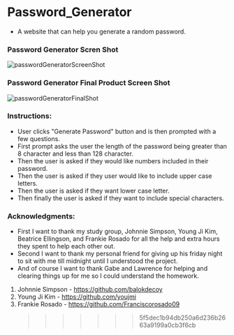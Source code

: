 # Password_Generator

- A website that can help you generate a random password.

### Password Generator Scren Shot

![passwordGeneratorScreenShot](https://user-images.githubusercontent.com/69173896/100030349-53097980-2dc1-11eb-8574-8dc4b8b3e25f.png)

### Password Generator Final Product Screen Shot

![passwordGeneratorFinalShot](https://user-images.githubusercontent.com/69173896/100030529-bd221e80-2dc1-11eb-92c3-55fa0ac8f2a4.png)

### Instructions:

- User clicks "Generate Password" button and is then prompted with a few questions.
- First prompt asks the user the length of the password being greater than 8 character and less than 128 character.
- Then the user is asked if they would like numbers included in their password.
- Then the user is asked if they user would like to include upper case letters.
- Then the user is asked if they want lower case letter.
- Then finally the user is asked if they want to include special characters.

### Acknowledgments:

- First I want to thank my study group, Johnnie Simpson, Young Ji Kim, Beatrice Ellingson, and Frankie Rosado for all the help and extra hours they spent to help each other out.
- Second I want to thank my personal friend for giving up his friday night to sit with me till midnight until I understood the project.
- And of course I want to thank Gabe and Lawrence for helping and clearing things up for me so I could understand the homework.

1. Johnnie Simpson - https://github.com/balokdecoy
2. Young Ji Kim - https://github.com/youjmi
3. Frankie Rosado - https://github.com/Franciscorosado09
   > > > > > > > 5f5dec1b94db250a6d236b2663a9199a0cb3f6cb
